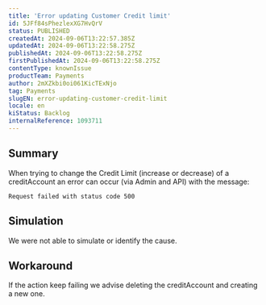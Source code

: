 ```yaml
---
title: 'Error updating Customer Credit limit'
id: 5JFf84sPhezlexXG7HvQrV
status: PUBLISHED
createdAt: 2024-09-06T13:22:57.385Z
updatedAt: 2024-09-06T13:22:58.275Z
publishedAt: 2024-09-06T13:22:58.275Z
firstPublishedAt: 2024-09-06T13:22:58.275Z
contentType: knownIssue
productTeam: Payments
author: 2mXZkbi0oi061KicTExNjo
tag: Payments
slugEN: error-updating-customer-credit-limit
locale: en
kiStatus: Backlog
internalReference: 1093711
---
```


## Summary


When trying to change the Credit Limit (increase or decrease) of a creditAccount an error can occur (via Admin and API) with the message:

`Request failed with status code 500`


##

## Simulation


We were not able to simulate or identify the cause.


##

## Workaround


If the action keep failing we advise deleting the creditAccount and creating a new one.




